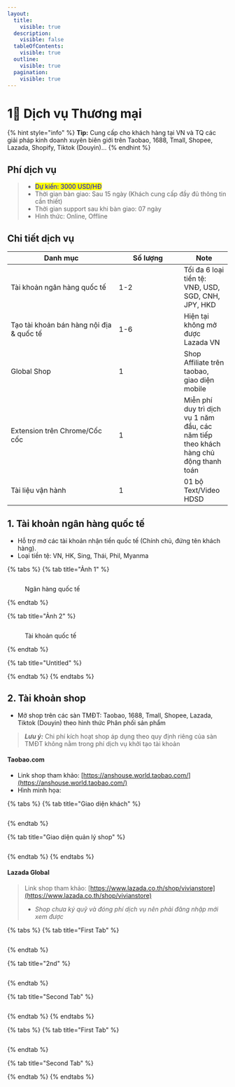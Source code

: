 ```yaml
---
layout:
  title:
    visible: true
  description:
    visible: false
  tableOfContents:
    visible: true
  outline:
    visible: true
  pagination:
    visible: true
---
```


# 1⃣ Dịch vụ Thương mại

{% hint style="info" %}
**Tip:** Cung cấp cho khách hàng tại VN và TQ các giải pháp kinh doanh xuyên biên giới trên Taobao, 1688, Tmall, Shopee, Lazada, Shopify, Tiktok (Douyin)…
{% endhint %}

## Phí dịch vụ

> * <mark style="color:blue;">Dự kiến: 3000 USD/HĐ</mark>
> * Thời gian bàn giao: Sau 15 ngày (Khách cung cấp đầy đủ thông tin cần thiết)
> * Thời gian support sau khi bàn giao: 07 ngày
> * Hình thức: Online, Offline

## Chi tiết dịch vụ

<table><thead><tr><th width="231">Danh mục</th><th width="132.99999999999997">Số lượng</th><th>Note</th></tr></thead><tbody><tr><td>Tài khoản ngân hàng quốc tế</td><td>1-2</td><td>Tối đa 6 loại tiền tệ: VNĐ, USD, SGD, CNH, JPY, HKD</td></tr><tr><td>Tạo tài khoản bán hàng nội địa &#x26; quốc tế</td><td>1-6</td><td>Hiện tại không mở được Lazada VN </td></tr><tr><td>Global Shop</td><td>1</td><td>Shop Affiliate trên taobao, giao diện mobile</td></tr><tr><td>Extension trên Chrome/Cốc cốc</td><td>1</td><td>Miễn phí duy trì dịch vụ 1 năm đầu, các năm tiếp theo khách hàng chủ động thanh toán</td></tr><tr><td>Tài liệu vận hành</td><td>1</td><td>01 bộ Text/Video HDSD</td></tr></tbody></table>

## 1. Tài khoản ngân hàng quốc tế

* Hỗ trợ mở các tài khoản nhận tiền quốc tế (Chính chủ, đứng tên khách hàng).
* Loại tiền tệ: VN, HK, Sing, Thái, Phil, Myanma

{% tabs %}
{% tab title="Ảnh 1" %}
<div data-full-width="true">

<figure><img src="../../.gitbook/assets/image (4).png" alt=""><figcaption><p>Ngân hàng quốc tế</p></figcaption></figure>

</div>
{% endtab %}

{% tab title="Ảnh 2" %}
<figure><img src="../../.gitbook/assets/image (1) (1).png" alt=""><figcaption><p> Tài khoản quốc tế</p></figcaption></figure>
{% endtab %}

{% tab title="Untitled" %}

{% endtab %}
{% endtabs %}

## 2. Tài khoản shop

* Mở shop trên các sàn TMĐT: Taobao, 1688, Tmall, Shopee, Lazada, Tiktok (Douyin) theo hình thức Phân phối sản phẩm

> _**Lưu ý:**_ Chi phí kích hoạt shop áp dụng theo quy định riêng của sàn TMĐT không nằm trong phí dịch vụ khởi tạo tài khoản

#### Taobao.com

* Link shop tham khảo: [https://anshouse.world.taobao.com/](https://anshouse.world.taobao.com/)
* Hình minh họa:

{% tabs %}
{% tab title="Giao diện khách" %}
<figure><img src="../../.gitbook/assets/image (2) (1).png" alt=""><figcaption></figcaption></figure>
{% endtab %}

{% tab title="Giao diện quản lý shop" %}
<figure><img src="../../.gitbook/assets/image (3) (1).png" alt=""><figcaption></figcaption></figure>
{% endtab %}
{% endtabs %}

#### Lazada Global

> Link shop tham khảo: [https://www.lazada.co.th/shop/vivianstore](https://www.lazada.co.th/shop/vivianstore)
>
> * _Shop chưa ký quỹ và đóng phí dịch vụ nên phải đăng nhập mới xem được_

{% tabs %}
{% tab title="First Tab" %}
<figure><img src="../../.gitbook/assets/image (2).png" alt=""><figcaption></figcaption></figure>
{% endtab %}

{% tab title="2nd" %}
<figure><img src="../../.gitbook/assets/image (3).png" alt=""><figcaption></figcaption></figure>
{% endtab %}

{% tab title="Second Tab" %}
<figure><img src="../../.gitbook/assets/image.png" alt=""><figcaption></figcaption></figure>
{% endtab %}
{% endtabs %}

{% tabs %}
{% tab title="First Tab" %}
<figure><img src="../../.gitbook/assets/image (1).png" alt=""><figcaption></figcaption></figure>
{% endtab %}

{% tab title="Second Tab" %}

{% endtab %}
{% endtabs %}
